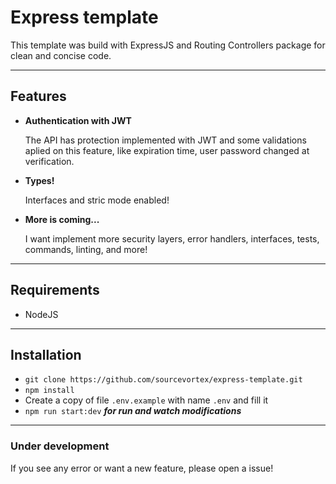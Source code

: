 # Express template

This template was build with ExpressJS and Routing Controllers package for clean and concise code.

---

## Features

- **Authentication with JWT**

  The API has protection implemented with JWT and some validations aplied on this feature, like expiration time, user password changed at verification.

- **Types!**

  Interfaces and stric mode enabled!

- **More is coming...**

  I want implement more security layers, error handlers, interfaces, tests, commands, linting, and more!

---

## Requirements

- NodeJS

---

## Installation

- `git clone https://github.com/sourcevortex/express-template.git`
- `npm install`
- Create a copy of file `.env.example` with name `.env` and fill it
- `npm run start:dev` **_for run and watch modifications_**

---

### Under development

If you see any error or want a new feature, please open a issue!

